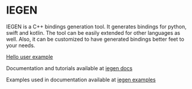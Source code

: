# IEGEN

IEGEN is a C++ bindings generation tool.
It generates bindings for python, swift and kotlin.
The tool can be easily extended for other languages as well.
Also, it can be customized to have generated bindings better feet to your needs.

[Hello user example](https://github.com/PicsArt/iegen/tree/master/examples/tutorials/hello_user)

Documentation and tutorials available at
[iegen docs](https://iegen.picsart.com/)

Examples used in documentation available at
[iegen examples](https://github.com/PicsArt/iegen/tree/master/examples/primitives)
